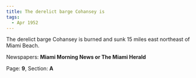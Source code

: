 ```yaml
---  
title: The derelict barge Cohansey is  
tags:  
  - Apr 1952  
---  
```

  
The derelict barge Cohansey is burned and sunk 15 miles east northeast of Miami Beach.  
  
Newspapers: **Miami Morning News or The Miami Herald**  
  
Page: **9**, Section: **A** 
